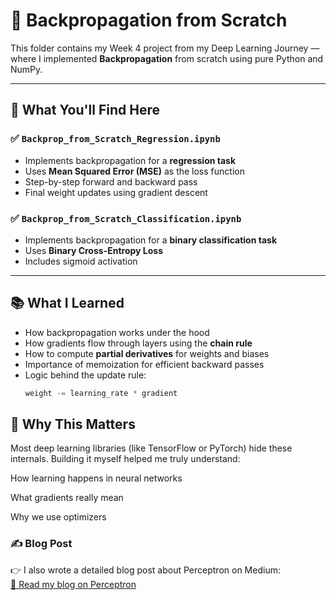 # 🧠 Backpropagation from Scratch

This folder contains my Week 4 project from my Deep Learning Journey — where I implemented **Backpropagation** from scratch using pure Python and NumPy.

---

## 📘 What You'll Find Here

### ✅ `Backprop_from_Scratch_Regression.ipynb`
- Implements backpropagation for a **regression task**
- Uses **Mean Squared Error (MSE)** as the loss function
- Step-by-step forward and backward pass
- Final weight updates using gradient descent

### ✅ `Backprop_from_Scratch_Classification.ipynb`
- Implements backpropagation for a **binary classification task**
- Uses **Binary Cross-Entropy Loss**
- Includes sigmoid activation 

---

## 📚 What I Learned

- How backpropagation works under the hood
- How gradients flow through layers using the **chain rule**
- How to compute **partial derivatives** for weights and biases
- Importance of memoization for efficient backward passes
- Logic behind the update rule:
  ```python
  weight -= learning_rate * gradient
  
## 🚀 Why This Matters
Most deep learning libraries (like TensorFlow or PyTorch) hide these internals.
Building it myself helped me truly understand:

How learning happens in neural networks

What gradients really mean

Why we use optimizers

### ✍️ Blog Post
👉 I also wrote a detailed blog post about Perceptron on Medium:  
[📖 Read my blog on Perceptron](https://medium.com/@divyanshu1331/week-4-backpropagation-from-scratch-how-neural-networks-learn-979e9673d180)

